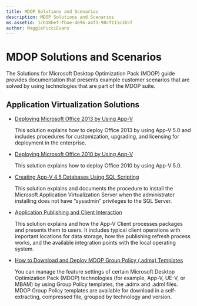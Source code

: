 ```yaml
---
title: MDOP Solutions and Scenarios
description: MDOP Solutions and Scenarios
ms.assetid: 1cb18bef-fbae-4e96-a4f1-90cf111c3b5f
author: MaggiePucciEvans
---
```


# MDOP Solutions and Scenarios


The Solutions for Microsoft Desktop Optimization Pack (MDOP) guide provides documentation that presents example customer scenarios that are solved by using technologies that are part of the MDOP suite.

## Application Virtualization Solutions


-   [Deploying Microsoft Office 2013 by Using App-V](../appv-v5/deploying-microsoft-office-2013-by-using-app-v.md)

    This solution explains how to deploy Office 2013 by using App-V 5.0 and includes procedures for customization, upgrading, and licensing for deployment in the enterprise.

-   [Deploying Microsoft Office 2010 by Using App-V](../appv-v5/deploying-microsoft-office-2010-by-using-app-v.md)

    This solution explains how to deploy Office 2010 by using App-V 5.0.

-   [Creating App-V 4.5 Databases Using SQL Scripting](creating-app-v-45-databases-using-sql-scripting.md)

    This solution explains and documents the procedure to install the Microsoft Application Virtualization Server when the administrator installing does not have “sysadmin” privileges to the SQL Server.

-   [Application Publishing and Client Interaction](../appv-v5/application-publishing-and-client-interaction.md)

    This solution explains and how the App-V Client processes packages and presents them to users. It includes typical client operations with important locations for data storage, how the publishing refresh process works, and the available integration points with the local operating system.

-   [How to Download and Deploy MDOP Group Policy (.admx) Templates](how-to-download-and-deploy-mdop-group-policy--admx--templates.md)

    You can manage the feature settings of certain Microsoft Desktop Optimization Pack (MDOP) technologies (for example, App-V, UE-V, or MBAM) by using Group Policy templates, the .admx and .adml files. MDOP Group Policy templates are available for download in a self-extracting, compressed file, grouped by technology and version.

 

 





